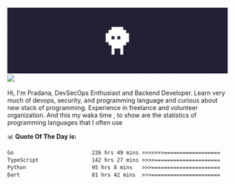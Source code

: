 ![banner](.github/banner.gif)
<img src="https://user-images.githubusercontent.com/73097560/115834477-dbab4500-a447-11eb-908a-139a6edaec5c.gif"></p>

Hi, I'm Pradana, DevSecOps Enthusiast and Backend Developer. Learn very much of devops, security, and programming language and curious about new stack of programming. Experience in freelance and volunteer organization. And this my waka time , to show are the statistics of programming languages that I often use

📊 **Quote Of The Day is:**
<!--START_SECTION:waka-->

```txt
Go                         226 hrs 49 mins >>>>>>>==================   28.15 %
TypeScript                 142 hrs 27 mins >>>>=====================   17.68 %
Python                     95 hrs 8 mins   >>>======================   11.81 %
Dart                       81 hrs 42 mins  >>>======================   10.14 %
```

<!--END_SECTION:waka-->
